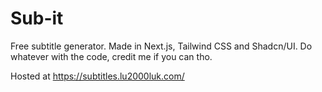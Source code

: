 # Sub-it

Free subtitle generator. Made in Next.js, Tailwind CSS and Shadcn/UI.
Do whatever with the code, credit me if you can tho.

Hosted at <https://subtitles.lu2000luk.com/>
